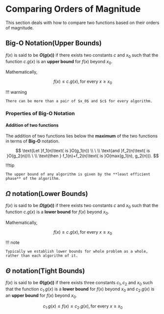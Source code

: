 # Comparing Orders of Magnitude

This section deals with how to compare two functions based on their orders of magnitude.

## Big-O Notation(Upper Bounds)

$f(x)$ is said to be **$O(g(x))$** if there exists two constants $c$ and $x_0$ such that the function $c.g(x)$ is an **upper bound** for $f(x)$ beyond $x_0$.

Mathematically,

$$
f(x) \leq c.g(x), \text{for every } x\geq x_0
$$

!!! warning

    There can be more than a pair of $x_0$ and $c$ for every algorithm.

### Properties of Big-O Notation

#### Addition of two functions

The addition of two functions lies below the **maximum** of the two functions in terms of **Big-O** notation.

$$
\text{Let }f_1(n)\text{ is }O(g_1(n)) \\ \ \\ \text{and }f_2(n)\text{ is }O(g_2(n))\\ \ \\ \text{then } f_1(n)+f_2(n)\text{ is }O(max(g_1(n), g_2(n))).
$$

!!!tip

    The upper bound of any algorithm is given by the **least efficient phase** of the algorithm.

## $\Omega$ notation(Lower Bounds)

$f(x)$ is said to be **$\Omega(g(x))$** if there exists two constants $c$ and $x_0$ such that the function $c.g(x)$ is a **lower bound** for $f(x)$ beyond $x_0$.

Mathematically,

$$
f(x) \geq c.g(x), \text{for every } x\geq x_0
$$

!!! note

    Typically we establish lower bounds for whole problem as a whole, rather than each algorithm of it.

## $\Theta$ notation(Tight Bounds)

$f(x)$ is said to be **$\Theta(g(x))$** if there exists three constants $c_1,c_2$ and $x_0$ such that the function $c_1.g(x)$ is a **lower bound** for $f(x)$ beyond $x_0$ and $c_2.g(x)$ is an **upper bound** for $f(x)$ beyond $x_0$.

$$
c_1.g(x) \leq f(x) \leq c_2.g(x), \text{for every } x\geq x_0
$$
